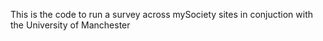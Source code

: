 This is the code to run a survey across mySociety sites in conjuction
with the University of Manchester
